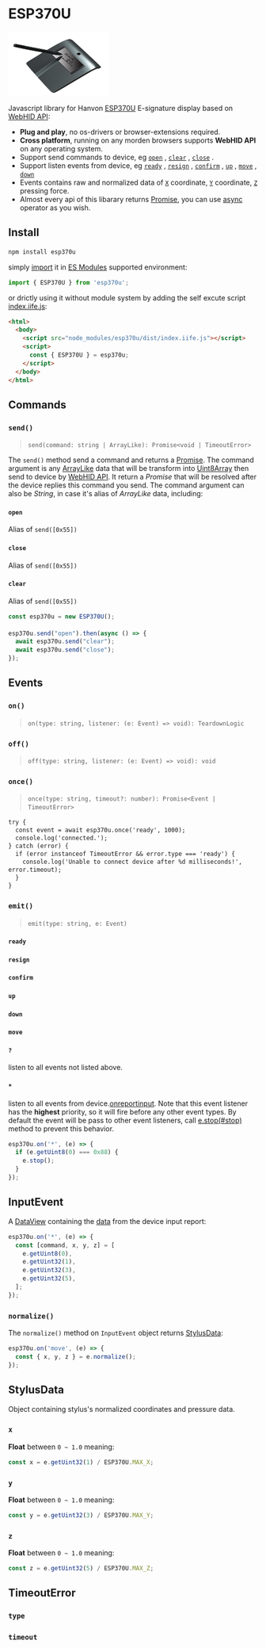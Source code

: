 # ESP370U

![](./demo/device.png)

Javascript library for Hanvon [ESP370U](http://www.signpro.com.cn/en/products/signsmall/sign_370U.html) E-signature display based on [WebHID API](https://developer.mozilla.org/en-US/docs/Web/API/WebHID_API):

- **Plug and play**, no os-drivers or browser-extensions required.
- **Cross platform**, running on any morden browsers supports **WebHID API** on any operating system.
- Support send commands to device, eg [`open`](#open) , [`clear`](#clear) , [`close`](#close) .
- Support listen events from device, eg [`ready`](#ready) , [`resign`]() , [`confirm`]() , [`up`]() , [`move`]() , [`down`]()
- Events contains raw and normalized data of [`X`](#x) coordinate, [`Y`](#y) coordinate, [`Z`](#z) pressing force.
- Almost every api of this libarary returns [Promise](https://developer.mozilla.org/en-US/docs/Web/JavaScript/Reference/Global_Objects/Promise), you can use [async](https://developer.mozilla.org/en-US/docs/Web/JavaScript/Reference/Operators/await) operator as you wish.

## Install

```sh
npm install esp370u
```

simply [import](https://developer.mozilla.org/en-US/docs/Web/JavaScript/Reference/Statements/import) it in [ES Modules](https://developer.mozilla.org/en-US/docs/Web/JavaScript/Guide/Modules) supported environment:

```js
import { ESP370U } from 'esp370u';
```

or drictly using it without module system by adding the self excute script [index.iife.js](https://unpkg.com/esp370u/dist/index.iife.js):

```html
<html>
  <body>
    <script src="node_modules/esp370u/dist/index.iife.js"></script>
    <script>
      const { ESP370U } = esp370u;
    </script>
  </body>
</html>
```

## Commands

### `send()`

> `send(command: string | ArrayLike): Promise<void | TimeoutError>`

The `send()` method send a command and returns a [Promise](https://developer.mozilla.org/en-US/docs/Web/JavaScript/Reference/Global_Objects/Promise). The command argument is any [ArrayLike]() data that will be transform into [Uint8Array]() then send to device by [WebHID API](). It return a *Promise* that will be resolved after the device replies this command you send. The command argument can also be *String*, in case it's alias of *ArrayLike* data, including:

#### `open`

Alias of `send([0x55])`

#### `close`

Alias of `send([0x55])`

#### `clear`

Alias of `send([0x55])`

```js
const esp370u = new ESP370U();

esp370u.send("open").then(async () => {
  await esp370u.send("clear");
  await esp370u.send("close");
});
```

## Events

### `on()`
> `on(type: string, listener: (e: Event) => void): TeardownLogic`

### `off()`
> `off(type: string, listener: (e: Event) => void): void`

### `once()`
> `once(type: string, timeout?: number): Promise<Event | TimeoutError>`

```tsbb
try {
  const event = await esp370u.once('ready', 1000);
  console.log('connected.');
} catch (error) {
  if (error instanceof TimeoutError && error.type === 'ready') {
    console.log('Unable to connect device after %d milliseconds!', error.timeout);
  }
}
```

### `emit()`
> `emit(type: string, e: Event)`

#### `ready`
#### `resign`
#### `confirm`
#### `up`
#### `down`
#### `move`
#### `?`

listen to all events not listed above.

#### `*`

listen to all events from device.[onreportinput](https://developer.mozilla.org/en-US/docs/Web/API/HIDDevice/oninputreport). Note that this event listener has the **highest** priority, so it will fire before any other event types. By default the event will be pass to other event listeners, call [e.stop(#stop)]() method to prevent this behavior.

```ts
esp370u.on('*', (e) => {
  if (e.getUint8(0) === 0x88) {
    e.stop();
  }
});
```

## InputEvent

A [DataView]() containing the [data](https://developer.mozilla.org/en-US/docs/Web/API/HIDInputReportEvent/data) from the device input report:

```ts
esp370u.on('*', (e) => {
  const [command, x, y, z] = [
    e.getUint8(0),
    e.getUint32(1),
    e.getUint32(3),
    e.getUint32(5),
  ];
});
```

### `normalize()`

The `normalize()` method on `InputEvent` object returns [StylusData](#stylusdata):

```ts
esp370u.on('move', (e) => {
  const { x, y, z } = e.normalize();
});
```

## StylusData

Object containing stylus's normalized coordinates and pressure data.

### `x`

**Float** between `0 ~ 1.0` meaning:

```ts
const x = e.getUint32(1) / ESP370U.MAX_X;
```

### `y`

**Float** between `0 ~ 1.0` meaning:

```ts
const y = e.getUint32(3) / ESP370U.MAX_Y;
```

### `z`

**Float** between `0 ~ 1.0` meaning:

```ts
const z = e.getUint32(5) / ESP370U.MAX_Z;
```

## TimeoutError

### `type`
### `timeout`
